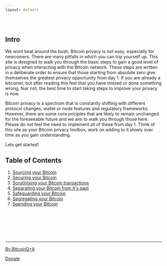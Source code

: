 ```yaml
---
layout: default
---
```

<br/>

## Intro

We wont beat around the bush, Bitcoin privacy is not easy, especially for newcomers. There are many pitfalls in which you can trip yourself up. This site is designed to walk you through the basic steps to gain a good level of privacy when interacting with the Bitcoin network. These steps are written in a deliberate order to ensure that those starting from absolute zero give themselves the greatest privacy opportunity from day 1. If you are already a bitcoiner, but after reading this feel that you have missed or done something wrong, fear not, the best time to start taking steps to improve your privacy is now.

Bitcoin privacy is a spectrum that is constantly shifting with different protocol changes, wallet or node features and regulatory frameworks. However, there are some core priciples that are likely to remain unchanged for the foreseeable future and we aim to walk you through those here. Please do not feel the need to implement all of these from day 1. Think of this site as your Bitcoin privacy toolbox, work on adding to it slowly over time as you gain understanding.

Lets get started!

## Table of Contents

1.  [Sourcing your Bitcoin](get.md)
2.  [Securing your Bitcoin](secure.md)
3.  [Scrutinising your Bitcoin transactions](node.md)
4.  [Separating your Bitcoin from it's past](coinjoin.md)
5.  [Safeguarding your Bitcoin](coldstorage.md)
6.  [Segregating your Bitcoin](coincontrol.md)
7.  [Spending your Bitcoin](spend.md)

  


<br/>
<br/>
<br/>
<br/>
<br/>

***

[By BitcoinQ+A](https://twitter.com/BitcoinQ_A) 

[Donate](https://www.bitcoinqna.com/donations)
